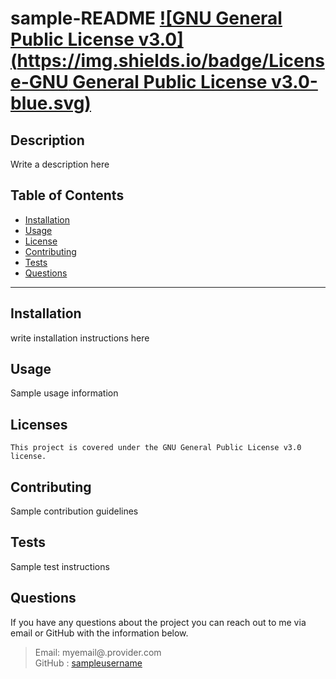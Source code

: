 # sample-README  [![GNU General Public License v3.0](https://img.shields.io/badge/License-GNU General Public License v3.0-blue.svg)](https://www.gnu.org/licenses/gpl-3.0)
  ## Description
  Write a description here
  ## Table of Contents
  * [Installation](#Installation)
  * [Usage](#Usage)
  * [License](#license)
  * [Contributing](#Contributing)
  * [Tests](#Tests)
  * [Questions](#Questions)
  ***
  ## Installation
  write installation instructions here
  ## Usage
  Sample usage information
  ## Licenses
    This project is covered under the GNU General Public License v3.0 license.
  ## Contributing
  Sample contribution guidelines
  ## Tests
  Sample test instructions
  
  ## Questions
  If you have any questions about the project you can reach out to me via email or GitHub with the information below. 
  >Email: myemail@.provider.com  
  >GitHub : [sampleusername](https://github.com/sampleusername)


